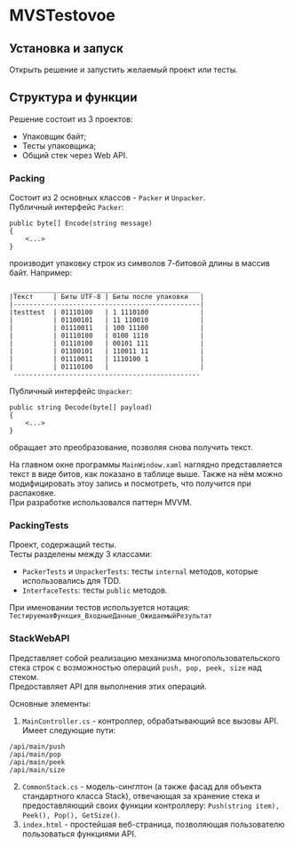 # MVSTestovoe

## Установка и запуск ##
Открыть решение и запустить желаемый проект или тесты.  

## Структура и функции ##

Решение состоит из 3 проектов:  
- Упаковщик байт;  
- Тесты упаковщика;  
- Общий стек через Web API.   

### Packing ###

Состоит из 2 основных классов - `Packer` и `Unpacker`.  
Публичный интерфейс `Packer`:
```
public byte[] Encode(string message)
{
    <...>
} 
```
производит упаковку строк из символов 7-битовой длины в массив байт. Например:  
```
 _______________________________________________
|Текст     | Биты UTF-8 | Биты после упаковки   |
|-----------------------------------------------|
|testtest  | 01110100   | 1 1110100             |
|          | 01100101   | 11 110010             |
|          | 01110011   | 100 11100             |
|          | 01110100   | 0100 1110             |
|          | 01110100   | 00101 111             |
|          | 01100101   | 110011 11             |
|          | 01110011   | 1110100 1             |
|          | 01110100   |                       |
 -----------------------------------------------
```

Публичный интерфейс `Unpacker`:
```
public string Decode(byte[] payload)
{
    <...>
}
```
обращает это преобразование, позволяя снова получить текст.
  
На главном окне программы `MainWindow.xaml` наглядно представляется текст в виде битов, как показано в таблице выше. Также на нём можно модифицировать этоу запись и посмотреть, что получится при распаковке.  
При разработке использовался паттерн MVVM.

### PackingTests ### 

Проект, содержащий тесты.  
Тесты разделены между 3 классами:
- `PackerTests` и `UnpackerTests`: тесты `internal` методов, которые использовались для TDD.
- `InterfaceTests`: тесты `public` методов.  

При именовании тестов используется нотация: `ТестируемаяФункция_ВходныеДанные_ОжидаемыйРезультат`

### StackWebAPI ###

Представляет собой реализацию механизма многопользовательского стека строк с возможностью операций `push, pop, peek, size` над стеком.   
Предоставляет API для выполнения этих операций. 

Основные элементы:  
1) `MainController.cs` - контроллер, обрабатывающий все вызовы API. Имеет следующие пути:
```
/api/main/push
/api/main/pop
/api/main/peek
/api/main/size
``` 
2) `CommonStack.cs` - модель-синглтон (а также фасад для объекта стандартного класса Stack), отвечающая за хранение стека и предоставляющий своих функции контроллеру: `Push(string item), Peek(), Pop(), GetSize()`.  
3) `index.html` - простейшая веб-страница, позволяющая пользователю пользоваться функциями API.

